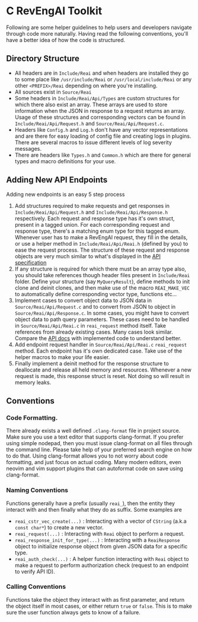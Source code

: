# C RevEngAI Toolkit

Following are some helper guidelines to help users and developers navigate through code more naturally. Having read the following conventions, you'll
have a better idea of how the code is structured.

## Directory Structure

- All headers are in `Include/Reai` and when headers are installed they go to some place like `/usr/include/Reai` or `/usr/local/include/Reai` or any other `<PREFIX>/Reai`
  depending on where you're installing.
- All sources exist in `Source/Reai`
- Some headers in `Include/Reai/Api/Types` are custom structures for which there also exist an array. These arrays are used to store information when the JSON in response to a request
  returns an array. Usage of these structures and corresponding vectors can be found in `Include/Reai/Api/Request.h` and `Source/Reai/Api/Request.c`.
- Headers like `Config.h` and `Log.h` don't have any vector representations and are there for easy loading of config file and creating logs in plugins. There are several macros
  to issue different levels of log severity messages.
- There are headers like `Types.h` and `Common.h` which are there for general types and macro definitions for your use.

## Adding New API Endpoints

Adding new endpoints is an easy 5 step process

1. Add structures required to make requests and get responses in `Include/Reai/Api/Request.h` and `Include/Reai/Api/Response.h` respectively.
   Each request and response type has it's own struct, present in a tagged union. For each corresponding request and response type,
   there's a matching enum type for this tagged enum.
   Whenever user has to make a RevEngAI request, they fill in the details, or use a helper method in `Include/Reai/Api/Reai.h` (defined by you)
   to ease the request process. The structure of these request and response objects are very much similar to what's displayed in the [API specification](https://api.reveng.ai/docs)
2. If any structure is required for which there must be an array type also, you should take references though header files present in `Include/Reai` folder.
   Define your structure (say `MyQueryResult`), define methods to init clone and deinit clones, and then make use of the macro `REAI_MAKE_VEC` to
   automatically define corresponding vector type, functions etc...
3. Implement cases to convert object data to JSON data in `Source/Reai/Api/Request.c` and to convert from JSON to object in `Source/Reai/Api/Response.c`.
   In some cases, you might have to convert object data to path query parameters. These cases need to be handled in `Source/Reai/Api/Reai.c` in `reai_request`
   method itself. Take references from already existing cases. Many cases look similar. Compare the [API docs](https://api.reveng.ai/docs) with implemented code to understand better.
4. Add endpoint request handler in `Source/Reai/Api/Reai.c` `reai_request` method. Each endpoint has it's own dedicated case.
   Take use of the helper macros to make your life easier.
5. Finally implement a deinit method for the response structure to deallocate and release all held memory and resources. Whenever a new request is made, this response
   struct is reset. Not doing so will result in memory leaks.

## Conventions

### Code Formatting.

There already exists a well defined `.clang-format` file in project source. Make sure you use a text editor that supports clang-format. If you prefer using simple nodepad,
then you must issue clang-format on all files through the command line. Please take help of your preferred search engine on how to do that. Using clang-format allows you
to not worry about code formatting, and just focus on actual coding. Many modern editors, even neovim and vim support plugins that can autoformat code on save using clang-format.

### Naming Conventions

Functions generally have a prefix (usually `reai_`), then the entity they interact with and then finally what they do as suffix. Some examples are

- `reai_cstr_vec_create(...)` : Interacting with a vector of `CString` (a.k.a `const char*`) to create a new vector.
- `reai_request(...)` : Interacting with `Reai` object to perform a request.
- `reai_response_init_for_type(...)` : Interacting with a `ReaiResponse` object to initialize response object from given JSON data for a specific type.
- `reai_auth_check(...)` : A helper function interacting with `Reai` object to make a request to perform authorization check (request to an endpoint to verify API ID).

### Calling Conventions

Functions take the object they interact with as first parameter, and return the object itself in most cases, or either return `true` or `false`. This is to make sure
the user function always gets to know of a failure.
